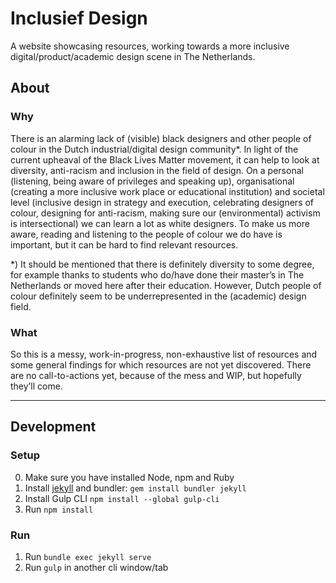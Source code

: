 # Inclusief Design

A website showcasing resources, working towards a more inclusive digital/product/academic design scene in The Netherlands.

## About

### Why

There is an alarming lack of (visible) black designers and other people of colour in the Dutch industrial/digital design community*. In light of the current upheaval of the Black Lives Matter movement, it can help to look at diversity, anti-racism and inclusion in the field of design. On a personal (listening, being aware of privileges and speaking up), organisational (creating a more inclusive work place or educational institution) and societal level (inclusive design in strategy and execution, celebrating designers of colour, designing for anti-racism, making sure our (environmental) activism is intersectional) we can learn a lot as white designers. To make us more aware, reading and listening to the people of colour we do have is important, but it can be hard to find relevant resources.

*) It should be mentioned that there is definitely diversity to some degree, for example thanks to students who do/have done their master’s in The Netherlands or moved here after their education. However, Dutch people of colour definitely seem to be underrepresented in the (academic) design field.

### What

So this is a messy, work-in-progress, non-exhaustive list of resources and some general findings for which resources are not yet discovered. There are no call-to-actions yet, because of the mess and WIP, but hopefully they’ll come.

---

## Development

### Setup

0. Make sure you have installed Node, npm and Ruby
1. Install [jekyll](https://jekyllrb.com/) and bundler: `gem install bundler jekyll`
2. Install Gulp CLI `npm install --global gulp-cli`
3. Run `npm install`

### Run
1. Run `bundle exec jekyll serve`
2. Run `gulp` in another cli window/tab
